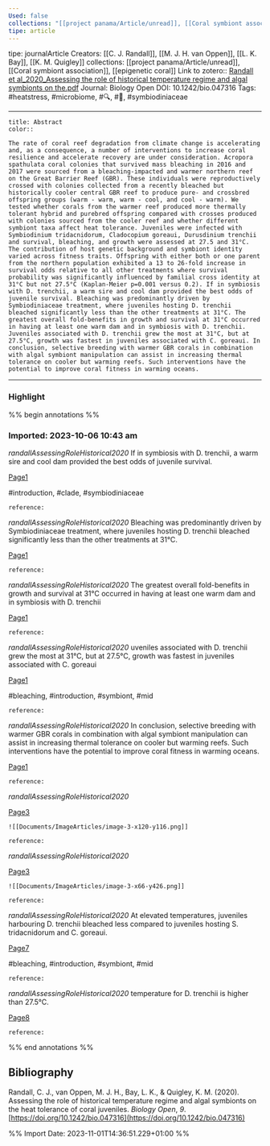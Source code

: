 ```yaml
---
Used: false
collections: "[[project panama/Article/unread]], [[Coral symbiont association]], [[epigenetic coral]]"
tipe: article
---
```

tipe: journalArticle
Creators: [[C. J. Randall]], [[M. J. H. van Oppen]], [[L. K. Bay]], [[K. M. Quigley]]
collections: [[project panama/Article/unread]], [[Coral symbiont association]], [[epigenetic coral]]
Link to zotero:: [Randall et al_2020_Assessing the role of historical temperature regime and algal symbionts on the.pdf](zotero://select/library/items/4WRYGTRJ)
Journal: Biology Open
DOI: 10.1242/bio.047316
Tags: #heatstress, #microbiome, #🔍, #🎨, #symbiodiniaceae

---
```ad-note
title: Abstract
color:: 

The rate of coral reef degradation from climate change is accelerating and, as a consequence, a number of interventions to increase coral resilience and accelerate recovery are under consideration. Acropora spathulata coral colonies that survived mass bleaching in 2016 and 2017 were sourced from a bleaching-impacted and warmer northern reef on the Great Barrier Reef (GBR). These individuals were reproductively crossed with colonies collected from a recently bleached but historically cooler central GBR reef to produce pure- and crossbred offspring groups (warm - warm, warm - cool, and cool - warm). We tested whether corals from the warmer reef produced more thermally tolerant hybrid and purebred offspring compared with crosses produced with colonies sourced from the cooler reef and whether different symbiont taxa affect heat tolerance. Juveniles were infected with Symbiodinium tridacnidorum, Cladocopium goreaui, Durusdinium trenchii and survival, bleaching, and growth were assessed at 27.5 and 31°C. The contribution of host genetic background and symbiont identity varied across fitness traits. Offspring with either both or one parent from the northern population exhibited a 13 to 26-fold increase in survival odds relative to all other treatments where survival probability was significantly influenced by familial cross identity at 31°C but not 27.5°C (Kaplan-Meier p=0.001 versus 0.2). If in symbiosis with D. trenchii, a warm sire and cool dam provided the best odds of juvenile survival. Bleaching was predominantly driven by Symbiodiniaceae treatment, where juveniles hosting D. trenchii bleached significantly less than the other treatments at 31°C. The greatest overall fold-benefits in growth and survival at 31°C occurred in having at least one warm dam and in symbiosis with D. trenchii. Juveniles associated with D. trenchii grew the most at 31°C, but at 27.5°C, growth was fastest in juveniles associated with C. goreaui. In conclusion, selective breeding with warmer GBR corals in combination with algal symbiont manipulation can assist in increasing thermal tolerance on cooler but warming reefs. Such interventions have the potential to improve coral fitness in warming oceans.

```

---
### Highlight

%% begin annotations %%



### Imported: 2023-10-06 10:43 am

*randallAssessingRoleHistorical2020*
	If in symbiosis with D. trenchii, a warm sire and cool dam provided the best odds of juvenile survival. 
	
[Page1](zotero://open-pdf/library/items/4WRYGTRJ?page=1&a=MJ8NBSHQ)
	
	
#introduction, #clade, #symbiodiniaceae
	
	
	reference:

*randallAssessingRoleHistorical2020*
	Bleaching was predominantly driven by Symbiodiniaceae treatment, where juveniles hosting D. trenchii bleached significantly less than the other treatments at 31°C. 
	
[Page1](zotero://open-pdf/library/items/4WRYGTRJ?page=1&a=25JMXX8K)
	
	
	
	reference:

*randallAssessingRoleHistorical2020*
	The greatest overall fold-benefits in growth and survival at 31°C occurred in having at least one warm dam and in symbiosis with D. trenchii 
	
[Page1](zotero://open-pdf/library/items/4WRYGTRJ?page=1&a=DHUZQ62S)
	
	
	
	reference:

*randallAssessingRoleHistorical2020*
	uveniles associated with D. trenchii grew the most at 31°C, but at 27.5°C, growth was fastest in juveniles associated with C. goreaui 
	
[Page1](zotero://open-pdf/library/items/4WRYGTRJ?page=1&a=BHDAHWXZ)
	
	
#bleaching, #introduction, #symbiont, #mid
	
	
	reference:

*randallAssessingRoleHistorical2020*
	In conclusion, selective breeding with warmer GBR corals in combination with algal symbiont manipulation can assist in increasing thermal tolerance on cooler but warming reefs. Such interventions have the potential to improve coral fitness in warming oceans. 
	
[Page1](zotero://open-pdf/library/items/4WRYGTRJ?page=1&a=SY5MUYGN)
	
	
	
	reference:

*randallAssessingRoleHistorical2020*
	 
	
[Page3](zotero://open-pdf/library/items/4WRYGTRJ?page=3&a=HR2EM5LQ)
	
	
	
	![[Documents/ImageArticles/image-3-x120-y116.png]] 
	
	reference:

*randallAssessingRoleHistorical2020*
	 
	
[Page3](zotero://open-pdf/library/items/4WRYGTRJ?page=3&a=D8IFIDWX)
	
	
	
	![[Documents/ImageArticles/image-3-x66-y426.png]] 
	
	reference:

*randallAssessingRoleHistorical2020*
	At elevated temperatures, juveniles harbouring D. trenchii bleached less compared to juveniles hosting S. tridacnidorum and C. goreaui. 
	
[Page7](zotero://open-pdf/library/items/4WRYGTRJ?page=7&a=S8CGLMDM)
	
	
#bleaching, #introduction, #symbiont, #mid
	
	
	reference:

*randallAssessingRoleHistorical2020*
	temperature for D. trenchii is higher than 27.5°C. 
	
[Page8](zotero://open-pdf/library/items/4WRYGTRJ?page=8&a=BJI5XI62)
	
	
	
	reference:








%% end annotations %%

## Bibliography

Randall, C. J., van Oppen, M. J. H., Bay, L. K., & Quigley, K. M. (2020). Assessing the role of historical temperature regime and algal symbionts on the heat tolerance of coral juveniles. _Biology Open_, _9_. [https://doi.org/10.1242/bio.047316](https://doi.org/10.1242/bio.047316)

%% Import Date: 2023-11-01T14:36:51.229+01:00 %%
